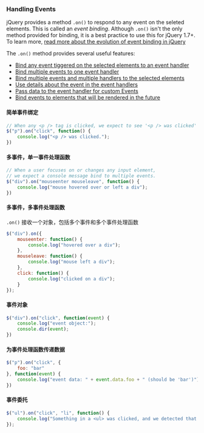 ### Handling Events
jQuery provides a method `.on()` to respond to any event on the seleted elements. This is called an *event binding*.
Although `.on()` isn't the only method provided for binding, it is a best practice to use this for jQuery 1.7+. To learn more, [read more about the evolution of event binding in jQuery](#)

The `.on()` method provides several useful features:

* [Bind any event tiggered on the selected elements to an event handler](#)
* [Bind multiple events to one event handler](#)
* [Bind multiple events and multiple handlers to the selected elements](#)
* [Use details about the event in the event handlers](#)
* [Pass data to the event handler for custom Events](#)
* [Bind events to elements that will be rendered in the future](#)

#### 简单事件绑定

```javascript
// When any <p /> tag is clicked, we expect to see '<p /> was clicked' in the console'
$("p").on("click", function() {
    console.log("<p /> was clicked.");
})
```

#### 多事件，单一事件处理函数

```javascript
// When a user focuses on or changes any input element,
// we expect a console message bind to multiple events.
$("div").on("mouseenter mouseleave", function() {
    console.log("mouse hovered over or left a div");
})
```

#### 多事件，多事件处理函数
`.on()` 接收一个对象，包括多个事件和多个事件处理函数

```javascript
$("div").on({
    mouseenter: function() {
        console.log("hovered over a div");
    },
    mouseleave: function() {
        console.log("mouse left a div");
    },
    click: function() {
        console.log("clicked on a div");
    }
});
```

#### 事件对象

```javascript
$("div").on("click", function(event) {
    console.log("event object:");
    console.dir(event);
})
```

#### 为事件处理函数传递数据

```javascript
$("p").on("click", {
    foo: "bar"
}, function(event) {
    console.log("event data: " + event.data.foo + " (should be 'bar')");
})
```

#### 事件委托

```javascript
$("ul").on("click", "li", function() {
    console.log("Something in a <ul> was clicked, and we detected that it was an <li> element.");
});
```
